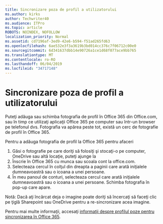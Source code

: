 ```yaml
---
title: Sincronizare poza de profil a utilizatorului
ms.author: kirks
author: Techwriter40
ms.audience: ITPro
ms.topic: article
ROBOTS: NOINDEX, NOFOLLOW
localization_priority: Normal
ms.assetid: cd7196af-3ed9-42e6-b594-f51ad265fd63
ms.openlocfilehash: 6ae532e3f3a3619b3bd014cc376c7f06712c00e0
ms.sourcegitcommit: 6d341637dbb14e90726a1ce1d68f077ace9bb765
ms.translationtype: MT
ms.contentlocale: ro-RO
ms.lasthandoff: 06/04/2019
ms.locfileid: "34717148"
---
```

# <a name="sync-a-users-profile-picture"></a>Sincronizare poza de profil a utilizatorului

<p>Puteţi adăuga sau schimba fotografia de profil în Office 365 din Office.com, sau în timp ce utilizaţi aplicaţii Office 365 pe computer sau într-un browser pe telefonul dvs. Fotografia va apărea peste tot, există un cerc de fotografie de profil în Office 365.</p> <p>Pentru a adăuga fotografia de profil la Office 365 pentru afaceri</p> <ol> <li>Găsi o fotografie pe care doriţi să folosiţi şi stocaţi-o pe computer, OneDrive sau altă locaţie, puteţi ajunge la</li> <li>Înscrie în Office 365 cu munca sau scoala cont la office.com.</li> <li>Selecteaza cercul în colţul din dreapta a paginii care arată iniţialele dumneavoastră sau o icoana a unei persoane.</li> <li>În meu panoul de conturi, selecteaza cercul care arată iniţialele dumneavoastră sau o icoana a unei persoane. Schimba fotografia în pop-up care apare.</li> </ol> <p>Notă: Dacă aţi încărcat deja o imagine poate doriţi să încercaţi să faceţi clic pe ţiglă Sharepoint sau OneDrive pentru a re-sincronizare acea imagine.</p> <p>Pentru mai multe informaţii, accesaţi <a href="https://support.office.com/en-us/article/information-about-profile-picture-synchronization-in-office-365-20594d76-d054-4af4-a660-401133e3d48a?ui=en-US&amp;rs=en-US&amp;ad=US">informaţii despre profilul poze pentru sincronizarea în Office 365</a>.</p>
